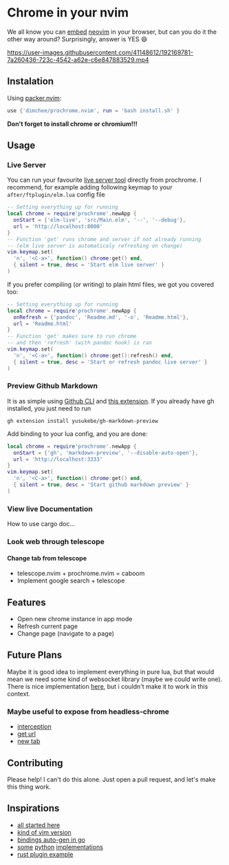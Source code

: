 # Chrome in your nvim
We all know you can
[embed](https://github.com/glacambre/firenvim)
[neovim](https://github.com/rhysd/NyaoVim)
in your browser, but can you do it the other way around?
Surprisingly, answer is YES :smile:

https://user-images.githubusercontent.com/41148612/192169781-7a260436-723c-4542-a62e-c6e847883529.mp4

## Instalation

Using [packer.nvim](https://github.com/wbthomason/packer.nvim):
```lua
use {'dimchee/prochrome.nvim', run = 'bash install.sh' }
```
**Don't forget to install chrome or chromium!!!**

## Usage

### Live Server

You can run your favourite
[live server tool](https://github.com/wking-io/elm-live) directly from prochrome.
I recommend, for example adding following keymap to your `after/ftplugin/elm.lua` config file
```lua
-- Setting everything up for running
local chrome = require'prochrome'.newApp {
  onStart = {'elm-live', 'src/Main.elm', '--', '--debug'},
  url = 'http://localhost:8000'
}
-- Function 'get' runs chrome and server if not already running
-- (elm live server is automaticaly refreshing on change)
vim.keymap.set(
  'n', '<C-a>', function() chrome:get() end,
  { silent = true, desc = 'Start elm live server' }
)
```
If you prefer compiling (or writing) to plain html files, we got you covered too:
```lua
-- Setting everything up for running
local chrome = require'prochrome'.newApp {
  onRefresh = {'pandoc', 'Readme.md', '-o', 'Readme.html'},
  url = 'Readme.html'
}
-- Function 'get' makes sure to run chrome
-- and then 'refresh' (with pandoc hook) is ran
vim.keymap.set(
  'n', '<C-a>', function() chrome:get():refresh() end,
  { silent = true, desc = 'Start or refresh pandoc live server' }
)
```

### Preview Github Markdown

It is as simple using
[Github CLI](https://cli.github.com/) and
[this extension](https://github.com/yusukebe/gh-markdown-preview).
If you already have gh installed, you just need to run
```
gh extension install yusukebe/gh-markdown-preview
```
Add binding to your lua config, and you are done:
```lua
local chrome = require'prochrome'.newApp {
  onStart = {'gh', 'markdown-preview', '--disable-auto-open'},
  url = 'http://localhost:3333'
}
vim.keymap.set(
  'n', '<C-a>', function() chrome:get() end,
  { silent = true, desc = 'Start github markdown preview' }
)
```

### View live Documentation

How to use cargo doc...

### Look web through telescope

#### Change tab from telescope

- telescope.nvim + prochrome.nvim = caboom
- Implement google search + telescope

## Features

- Open new chrome instance in app mode
- Refresh current page
- Change page (navigate to a page)

## Future Plans

Maybe it is good idea to implement everything in pure lua,
but that would mean we need some kind of websocket library
(maybe we could write one). There is nice implementation
[here](https://github.com/jbyuki/instant.nvim),
but i couldn't make it to work in this context.

### Maybe useful to expose from headless-chrome
- [interception](https://docs.rs/headless_chrome/latest/headless_chrome/browser/tab/struct.Tab.html#method.enable_request_interception)
- [get url](https://docs.rs/headless_chrome/latest/headless_chrome/browser/tab/struct.Tab.html#method.get_url) 
- [new tab](https://docs.rs/headless_chrome/latest/headless_chrome/browser/struct.Browser.html#method.new_tab)

## Contributing

Please help! I can't do this alone. Just open a pull request,
and let's make this thing work.

## Inspirations

- [all started here](https://github.com/atroche/rust-headless-chrome)
- [kind of vim version](https://github.com/carlosrocha/vim-chrome-devtools)
- [bindings auto-gen in go](https://github.com/mafredri/cdp/tree/main/cmd/cdpgen)
- [some](https://github.com/pyppeteer/pyppeteer)
[python](https://github.com/fate0/pychrome)
[implementations](https://github.com/iiSeymour/chromote)
- [rust plugin example](https://github.com/michaelb/sniprun)

